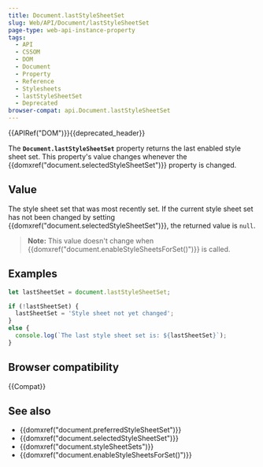 ```yaml
---
title: Document.lastStyleSheetSet
slug: Web/API/Document/lastStyleSheetSet
page-type: web-api-instance-property
tags:
  - API
  - CSSOM
  - DOM
  - Document
  - Property
  - Reference
  - Stylesheets
  - lastStyleSheetSet
  - Deprecated
browser-compat: api.Document.lastStyleSheetSet
---
```

{{APIRef("DOM")}}{{deprecated_header}}

The **`Document.lastStyleSheetSet`** property returns the last enabled style sheet set. This property's
value changes whenever the {{domxref("document.selectedStyleSheetSet")}} property is
changed.

## Value

The style sheet set that was most recently set. If the current style sheet set has not been changed by setting {{domxref("document.selectedStyleSheetSet")}}, the returned value is `null`.

> **Note:** This value doesn't change when
> {{domxref("document.enableStyleSheetsForSet()")}} is called.

## Examples

```js
let lastSheetSet = document.lastStyleSheetSet;

if (!lastSheetSet) {
  lastSheetSet = 'Style sheet not yet changed';
}
else {
  console.log(`The last style sheet set is: ${lastSheetSet}`);
}
```

## Browser compatibility

{{Compat}}

## See also

- {{domxref("document.preferredStyleSheetSet")}}
- {{domxref("document.selectedStyleSheetSet")}}
- {{domxref("document.styleSheetSets")}}
- {{domxref("document.enableStyleSheetsForSet()")}}

